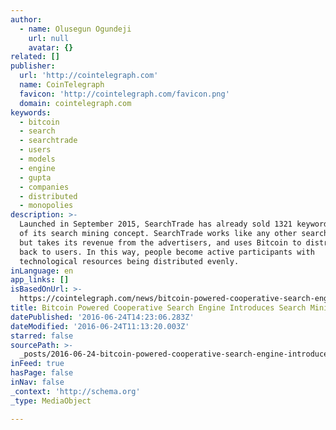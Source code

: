 ```yaml
---
author:
  - name: Olusegun Ogundeji
    url: null
    avatar: {}
related: []
publisher:
  url: 'http://cointelegraph.com'
  name: CoinTelegraph
  favicon: 'http://cointelegraph.com/favicon.png'
  domain: cointelegraph.com
keywords:
  - bitcoin
  - search
  - searchtrade
  - users
  - models
  - engine
  - gupta
  - companies
  - distributed
  - monopolies
description: >-
  Launched in September 2015, SearchTrade has already sold 1321 keywords as part
  of its search mining concept. SearchTrade works like any other search engine,
  but takes its revenue from the advertisers, and uses Bitcoin to distribute it
  back to users. In this way, people become active participants with
  technological resources being distributed evenly.
inLanguage: en
app_links: []
isBasedOnUrl: >-
  https://cointelegraph.com/news/bitcoin-powered-cooperative-search-engine-introduces-search-mining
title: Bitcoin Powered Cooperative Search Engine Introduces Search Mining
datePublished: '2016-06-24T14:23:06.283Z'
dateModified: '2016-06-24T11:13:20.003Z'
starred: false
sourcePath: >-
  _posts/2016-06-24-bitcoin-powered-cooperative-search-engine-introduces-search.md
inFeed: true
hasPage: false
inNav: false
_context: 'http://schema.org'
_type: MediaObject

---
```

<article style=""><h1>Bitcoin Powered Cooperative Search Engine Introduces Search Mining</h1><p>Launched in September 2015, SearchTrade has already sold 1321 keywords as part of its search mining concept. SearchTrade works like any other search engine, but takes its revenue from the advertisers, and uses Bitcoin to distribute it back to users. In this way, people become active participants with technological resources being distributed evenly.</p><img src="http://cointelegraph.com/images/725_aHR0cDovL2NvaW50ZWxlZ3JhcGguY29tL3N0b3JhZ2UvdXBsb2Fkcy92aWV3LzFlMTA3MjYzMWY1NDRhMDBiYzY5Yjk1ZDNmYWM2NmIwLnBuZw==.jpg" /></article>